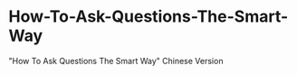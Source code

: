 How-To-Ask-Questions-The-Smart-Way
==================================

"How To Ask Questions The Smart Way" Chinese Version